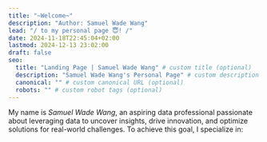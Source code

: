 ```yaml
---
title: "~Welcome~"
description: "Author: Samuel Wade Wang"
lead: "/ to my personal page 😇! /"
date: 2024-11-18T22:45:04+02:00
lastmod: 2024-12-13 23:02:00
draft: false
seo:
  title: "Landing Page | Samuel Wade Wang" # custom title (optional)
  description: "Samuel Wade Wang's Personal Page" # custom description (recommended)
  canonical: "" # custom canonical URL (optional)
  robots: "" # custom robot tags (optional)
---
```


My name is _Samuel Wade Wang_, an aspiring data professional passionate about leveraging data to uncover insights, drive innovation, and optimize solutions for real-world challenges. To achieve this goal, I specialize in:
